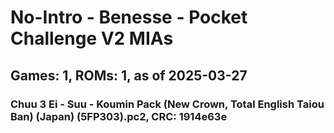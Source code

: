 # No-Intro - Benesse - Pocket Challenge V2 MIAs
## Games: 1, ROMs: 1, as of 2025-03-27

### Chuu 3 Ei - Suu - Koumin Pack (New Crown, Total English Taiou Ban) (Japan) (5FP303).pc2, CRC: 1914e63e
